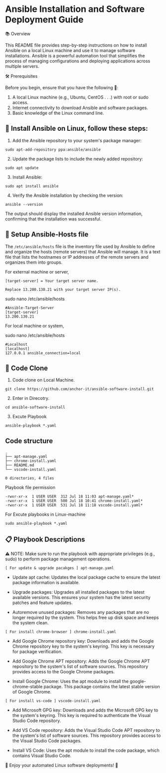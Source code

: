 # Ansible Installation and Software Deployment Guide

📚 Overview

This README file provides step-by-step instructions on how to install Ansible on a local Linux machine and use it to manage software installations. Ansible is a powerful automation tool that simplifies the process of managing configurations and deploying applications across multiple servers.

🛠️ Prerequisites

Before you begin, ensure that you have the following 📝:

1. A local Linux machine (e.g., Ubuntu, CentOS . . .) with root or sudo access.
2. Internet connectivity to download Ansible and software packages.
3. Basic knowledge of the Linux command line.

## 🚀 Install Ansible on Linux, follow these steps:

1. Add the Ansible repository to your system's package manager:
```
sudo apt-add-repository ppa:ansible/ansible
```

2. Update the package lists to include the newly added repository:
```
sudo apt update
```

3. Install Ansible:
```
sudo apt install ansible
```

4. Verify the Ansible installation by checking the version:
```
ansible --version
```

The output should display the installed Ansible version information, confirming that the installation was successful.

## 🔧 Setup Ansible-Hosts file
The `/etc/ansible/hosts` file is the inventory file used by Ansible to define and organize the hosts (remote servers) that Ansible will manage. It is a text file that lists the hostnames or IP addresses of the remote servers and organizes them into groups.

For external machine or server,

```[target-server] = Your target server name.```

```Replace 13.200.130.21 with your target server IP(s).```

sudo nano /etc/ansible/hosts

```
#Ansible-Target-Server
[target-server]
13.200.130.21
``` 

For local machine or system,

sudo nano /etc/ansible/hosts

```
#Localhost
[localhost]
127.0.0.1 ansible_connection=local
``` 

## 📂 Code Clone 

1. Code clone on Local Machine.
```
git clone https://github.com/anchor-it/ansible-software-install.git
```

2. Enter in Direcotry.
```
cd ansible-software-install
```

3. Excute Playbook
```
ansible-playbook *.yaml
```

## Code structure
```
.
├── apt-manage.yaml
├── chrome-install.yaml
├── README.md
└── vscode-install.yaml

0 directories, 4 files
```


Playbook file permission 
```
-rwxr-xr-x  1 USER USER  312 Jul 18 11:03 apt-manage.yaml*
-rwxr-xr-x  1 USER USER  500 Jul 18 10:41 chrome-install.yaml*
-rwxr-xr-x  1 USER USER  531 Jul 18 11:18 vscode-install.yaml*
```

For Excute playbooks in Linux-machine 
```
sudo ansible-playbook *.yaml
```

## 📋 Playbook Descriptions

⚠️ NOTE: Make sure to run the playbook with appropriate privileges (e.g., sudo) to perform package management operations.

```[ For update & upgrade pacakges ] apt-manage.yaml```
- Update apt cache: Updates the local package cache to ensure the latest package information is available.

- Upgrade packages: Upgrades all installed packages to the latest available versions. This ensures your system has the latest security patches and feature updates.

- Autoremove unused packages: Removes any packages that are no longer required by the system. This helps free up disk space and keeps the system clean.


```[ For install chrome-browser ] chrome-install.yaml```
- Add Google Chrome repository key: Downloads and adds the Google Chrome repository key to the system's keyring. This key is necessary for package verification.

- Add Google Chrome APT repository: Adds the Google Chrome APT repository to the system's list of software sources. This repository provides access to the Google Chrome packages.

- Install Google Chrome: Uses the apt module to install the google-chrome-stable package. This package contains the latest stable version of Google Chrome.

```[ For install vs-code ] vscode-install.yaml```

- Add Microsoft GPG key: Downloads and adds the Microsoft GPG key to the system's keyring. This key is required to authenticate the Visual Studio Code repository.

- Add VS Code repository: Adds the Visual Studio Code APT repository to the system's list of software sources. This repository provides access to the Visual Studio Code packages.

- Install VS Code: Uses the apt module to install the code package, which contains Visual Studio Code.

🎉 Enjoy your automated Linux software deployments! 🍕
